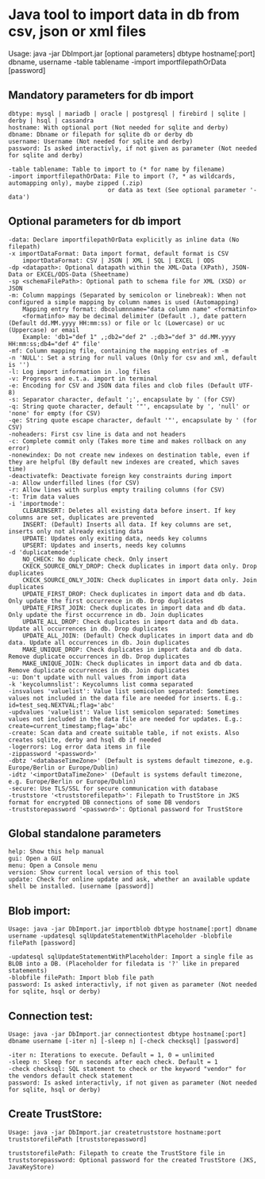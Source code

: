 # Java tool to import data in db from csv, json or xml files 
Usage: java -jar DbImport.jar [optional parameters] dbtype hostname[:port] dbname, username -table tablename -import importfilepathOrData [password]

## Mandatory parameters for db import
    dbtype: mysql | mariadb | oracle | postgresql | firebird | sqlite | derby | hsql | cassandra
    hostname: With optional port (Not needed for sqlite and derby)
    dbname: Dbname or filepath for sqlite db or derby db
    username: Username (Not needed for sqlite and derby)
    password: Is asked interactivly, if not given as parameter (Not needed for sqlite and derby)
    
    -table tablename: Table to import to (* for name by filename)
    -import importfilepathOrData: File to import (?, * as wildcards, automapping only), maybe zipped (.zip)
                                or data as text (See optional parameter '-data')

## Optional parameters for db import
    -data: Declare importfilepathOrData explicitly as inline data (No filepath)
    -x importDataFormat: Data import format, default format is CSV
        importDataFormat: CSV | JSON | XML | SQL | EXCEL | ODS
    -dp <datapath>: Optional datapath within the XML-Data (XPath), JSON-Data or EXCEL/ODS-Data (Sheetname)
    -sp <schemaFilePath>: Optional path to schema file for XML (XSD) or JSON
    -m: Column mappings (Separated by semicolon or linebreak): When not configured a simple mapping by column names is used (Automapping)
        Mapping entry format: dbcolumnname="data column name" <formatinfo>
        <formatinfo> may be decimal delimiter (Default .), date pattern (Default dd.MM.yyyy HH:mm:ss) or file or lc (Lowercase) or uc (Uppercase) or email
        Example: 'db1="def 1" ,;db2="def 2" .;db3="def 3" dd.MM.yyyy HH:mm:ss;db4="def 4" file'
    -mf: Column mapping file, containing the mapping entries of -m
    -n 'NULL': Set a string for null values (Only for csv and xml, default is '')
    -l: Log import information in .log files
    -v: Progress and e.t.a. import in terminal
    -e: Encoding for CSV and JSON data files and clob files (Default UTF-8)
    -s: Separator character, default ';', encapsulate by ' (for CSV)
    -q: String quote character, default '"', encapsulate by ', 'null' or 'none' for empty (for CSV)
    -qe: String quote escape character, default '"', encapsulate by ' (for CSV)
    -noheaders: First csv line is data and not headers
    -c: Complete commit only (Takes more time and makes rollback on any error)
    -nonewindex: Do not create new indexes on destination table, even if they are helpful (By default new indexes are created, which saves time)
    -deactivatefk: Deactivate foreign key constraints during import
    -a: Allow underfilled lines (for CSV)
    -r: Allow lines with surplus empty trailing columns (for CSV)
    -t: Trim data values
    -i 'importmode':
        CLEARINSERT: Deletes all existing data before insert. If key columns are set, duplicates are prevented
        INSERT: (Default) Inserts all data. If key columns are set, inserts only not already existing data
        UPDATE: Updates only exiting data, needs key columns
        UPSERT: Updates and inserts, needs key columns
    -d 'duplicatemode':
        NO_CHECK: No duplicate check. Only insert
        CKECK_SOURCE_ONLY_DROP: Check duplicates in import data only. Drop duplicates
        CKECK_SOURCE_ONLY_JOIN: Check duplicates in import data only. Join duplicates
        UPDATE_FIRST_DROP: Check duplicates in import data and db data. Only update the first occurrence in db. Drop duplicates
        UPDATE_FIRST_JOIN: Check duplicates in import data and db data. Only update the first occurrence in db. Join duplicates
        UPDATE_ALL_DROP: Check duplicates in import data and db data. Update all occurrences in db. Drop duplicates
        UPDATE_ALL_JOIN: (Default) Check duplicates in import data and db data. Update all occurrences in db. Join duplicates
        MAKE_UNIQUE_DROP: Check duplicates in import data and db data. Remove duplicate occurrences in db. Drop duplicates
        MAKE_UNIQUE_JOIN: Check duplicates in import data and db data. Remove duplicate occurrences in db. Join duplicates
    -u: Don't update with null values from import data
    -k 'keycolumnslist': Keycolumns list comma separated
    -insvalues 'valuelist': Value list semicolon separated: Sometimes values not included in the data file are needed for inserts. E.g.: id=test_seq.NEXTVAL;flag='abc'
    -updvalues 'valuelist': Value list semicolon separated: Sometimes values not included in the data file are needed for updates. E.g.: create=current_timestamp;flag='abc'
    -create: Scan data and create suitable table, if not exists. Also creates sqlite, derby and hsql db if needed
    -logerrors: Log error data items in file
    -zippassword '<password>'
    -dbtz '<databaseTimeZone>' (Default is systems default timezone, e.g. Europe/Berlin or Europe/Dublin)
    -idtz '<importDataTimeZone>' (Default is systems default timezone, e.g. Europe/Berlin or Europe/Dublin)
    -secure: Use TLS/SSL for secure communication with database
    -truststore '<truststorefilepath>': Filepath to TrustStore in JKS format for encrypted DB connections of some DB vendors
    -truststorepassword '<password>': Optional password for TrustStore

## Global standalone parameters
    help: Show this help manual
    gui: Open a GUI
    menu: Open a Console menu
    version: Show current local version of this tool
    update: Check for online update and ask, whether an available update shell be installed. [username [password]]

## Blob import:
    Usage: java -jar DbImport.jar importblob dbtype hostname[:port] dbname username -updatesql sqlUpdateStatementWithPlaceholder -blobfile filePath [password]
    
    -updatesql sqlUpdateStatementWithPlaceholder: Import a single file as BLOB into a DB. (Placeholder for filedata is '?' like in prepared statements)
    -blobfile filePath: Import blob file path
    password: Is asked interactivly, if not given as parameter (Not needed for sqlite, hsql or derby)

## Connection test:
    Usage: java -jar DbImport.jar connectiontest dbtype hostname[:port] dbname username [-iter n] [-sleep n] [-check checksql] [password]
    
    -iter n: Iterations to execute. Default = 1, 0 = unlimited
    -sleep n: Sleep for n seconds after each check. Default = 1
    -check checksql: SQL statement to check or the keyword "vendor" for the vendors default check statement
    password: Is asked interactivly, if not given as parameter (Not needed for sqlite, hsql or derby)

## Create TrustStore:
    Usage: java -jar DbImport.jar createtruststore hostname:port truststorefilePath [truststorepassword]
    
    truststorefilePath: Filepath to create the TrustStore file in 
    truststorepassword: Optional password for the created TrustStore (JKS, JavaKeyStore)
